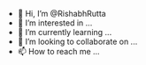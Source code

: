 - 👋 Hi, I’m @RishabhRutta
- 👀 I’m interested in ...
- 🌱 I’m currently learning ...
- 💞️ I’m looking to collaborate on ...
- 📫 How to reach me ...

<!---
RishabhRutta/RishabhRutta is a ✨ special ✨ repository because its `README.md` (this file) appears on your GitHub profile.
You can click the Preview link to take a look at your changes.
--->
